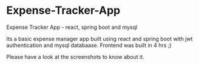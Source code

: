 # Expense-Tracker-App
Expense Tracker App - react, spring boot and mysql

Its a basic expense manager app built using react and spring boot with jwt authentication and mysql databaase.
Frontend was built in 4 hrs ;)

Please have a look at the screenshots to know about it. 
